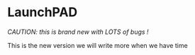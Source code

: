 # LaunchPAD

*CAUTION: this is brand new with LOTS of bugs !*


This is the new version we will write more when we have time